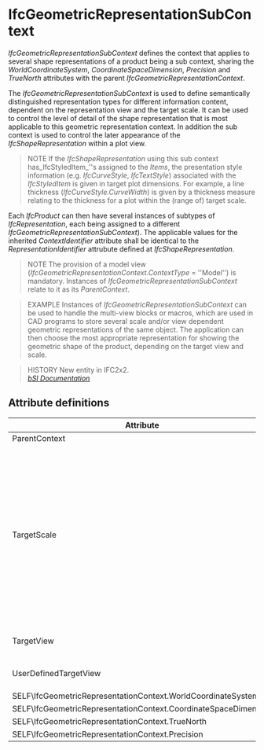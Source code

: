IfcGeometricRepresentationSubContext
====================================
_IfcGeometricRepresentationSubContext_ defines the context that applies to
several shape representations of a product being a sub context, sharing the
_WorldCoordinateSystem_, _CoordinateSpaceDimension_, _Precision_ and
_TrueNorth_ attributes with the parent _IfcGeometricRepresentationContext_.  
  
The _IfcGeometricRepresentationSubContext_ is used to define semantically
distinguished representation types for different information content,
dependent on the representation view and the target scale. It can be used to
control the level of detail of the shape representation that is most
applicable to this geometric representation context. In addition the sub
context is used to control the later appearance of the
_IfcShapeRepresentation_ within a plot view.  
  
> NOTE  If the _IfcShapeRepresentation_ using this sub context
> has_IfcStyledItem_''s assigned to the _Items_, the presentation style
> information (e.g. _IfcCurveStyle_, _IfcTextStyle_) associated with the
> _IfcStyledItem_ is given in target plot dimensions. For example, a line
> thickness (_IfcCurveStyle.CurveWidth_) is given by a thickness measure
> relating to the thickness for a plot within the (range of) target scale.  
  
Each _IfcProduct_ can then have several instances of subtypes of
_IfcRepresentation_, each being assigned to a different
_IfcGeometricRepresentationSubContext_). The applicable values for the
inherited _ContextIdentifier_ attribute shall be identical to the
_RepresentationIdentifier_ attrubute defined at _IfcShapeRepresentation_.  
  
> NOTE  The provision of a model view
> (_IfcGeometricRepresentationContext.ContextType_ = ''Model'') is mandatory.
> Instances of _IfcGeometricRepresentationSubContext_ relate to it as its
> _ParentContext_.  
  
> EXAMPLE  Instances of _IfcGeometricRepresentationSubContext_ can be used to
> handle the multi-view blocks or macros, which are used in CAD programs to
> store several scale and/or view dependent geometric representations of the
> same object. The application can then choose the most appropriate
> representation for showing the geometric shape of the product, depending on
> the target view and scale.  
  
> HISTORY  New entity in IFC2x2.  
[ _bSI
Documentation_](https://standards.buildingsmart.org/IFC/DEV/IFC4_2/FINAL/HTML/schema/ifcrepresentationresource/lexical/ifcgeometricrepresentationsubcontext.htm)


Attribute definitions
---------------------
| Attribute                                                       | Description                                                                                                                                                                                                                                                                                                                                                                                                                                                                                                                                                                                                                 |
|-----------------------------------------------------------------|-----------------------------------------------------------------------------------------------------------------------------------------------------------------------------------------------------------------------------------------------------------------------------------------------------------------------------------------------------------------------------------------------------------------------------------------------------------------------------------------------------------------------------------------------------------------------------------------------------------------------------|
| ParentContext                                                   |                                                                                                                                                                                                                                                                                                                                                                                                                                                                                                                                                                                                                             |
| TargetScale                                                     | The target plot scale of the representation \X\0Dto which this representation context applies.\X\0D> NOTE  Scale indicates the target plot scale for the representation sub context, all annotation styles are given in plot dimensions according to this target plot scale. \X\0D> If multiple instances of _IfcGeometricRepresentationSubContext_ are given having the same _TargetView_ value, the target plot scale applies up to the next smaller scale, or up to unlimited small scale.\X\0D\X\0D> NOTE  Scale 1:100 (given as 0.01 within _TargetScale_) is bigger then 1:200 (given as 0.005 within _TargetScale_). |
| TargetView                                                      | Target view of the representation to which this representation context applies.                                                                                                                                                                                                                                                                                                                                                                                                                                                                                                                                             |
| UserDefinedTargetView                                           | User defined target view, this attribute value shall be given, if the TargetView attribute is set to USERDEFINED.                                                                                                                                                                                                                                                                                                                                                                                                                                                                                                           |
| SELF\IfcGeometricRepresentationContext.WorldCoordinateSystem    |                                                                                                                                                                                                                                                                                                                                                                                                                                                                                                                                                                                                                             |
| SELF\IfcGeometricRepresentationContext.CoordinateSpaceDimension |                                                                                                                                                                                                                                                                                                                                                                                                                                                                                                                                                                                                                             |
| SELF\IfcGeometricRepresentationContext.TrueNorth                |                                                                                                                                                                                                                                                                                                                                                                                                                                                                                                                                                                                                                             |
| SELF\IfcGeometricRepresentationContext.Precision                |                                                                                                                                                                                                                                                                                                                                                                                                                                                                                                                                                                                                                             |

